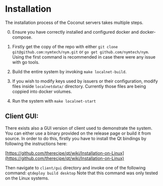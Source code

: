 # Installation

The installation process of the Coconut servers takes multiple steps.

0. Ensure you have correctly installed and configured docker and docker-compose.

1. Firstly get the copy of the repo with either `git clone git@github.com:nymtech/nym.git` or `go get github.com/nymtech/nym`. Using the first command is recommended in case there were any issue with go tools.

2. Build the entire system by invoking `make localnet-build`.

3. If you wish to modify keys used by issuers or their configuration, modify files inside `localnetdata/` directory. Currently those files are being coppied into docker volumes.

4. Run the system with `make localnet-start`

## Client GUI:

There exists also a GUI version of client used to demonstrate the system. You can either use a binary provided on the release page or build it from source. In order to do this, firstly you have to install the Qt bindings by following the instructions here:

[https://github.com/therecipe/qt/wiki/Installation-on-Linux](https://github.com/therecipe/qt/wiki/Installation-on-Linux)

Then navigate to `client/gui` directory and invoke one of the following command: `qtdeploy build desktop` Note that this command was only tested on the Linux systems.
